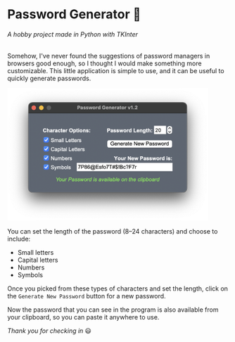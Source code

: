 # Password Generator 🔐
###### A hobby project made in Python with TKInter

Somehow, I've never found the suggestions of password managers in browsers good enough,
so I thought I would make something more customizable.
This little application is simple to use, and it can be useful to quickly generate passwords.

<img src="app_screenshot.png" alt="App Screenshot" height="300">

You can set the length of the password (8–24 characters) and choose to include:
+ Small letters
+ Capital letters
+ Numbers
+ Symbols

Once you picked from these types of characters and set the length, 
click on the `Generate New Password` button for a new password.

Now the password that you can see in the program is also available from your clipboard,
so you can paste it anywhere to use.

*Thank you for checking in* 😃